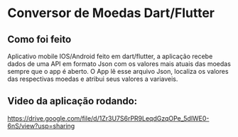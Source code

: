 # Conversor de Moedas Dart/Flutter
## Como foi feito
Aplicativo mobile IOS/Android feito em dart/flutter, a aplicação recebe dados de uma API em formato Json com os valores mais atuais das moedas sempre que o app é aberto. O App lê esse arquivo Json, localiza os valores das respectivas moedas e atribui seus valores a variaveis.
## Video da aplicação rodando:
https://drive.google.com/file/d/1Zr3U7S6rPR9LeqdGzqOPe_5dlWE0-6nS/view?usp=sharing
